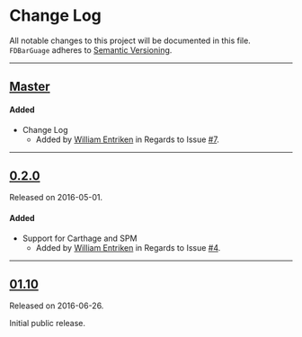 # Change Log
All notable changes to this project will be documented in this file.
`FDBarGuage` adheres to [Semantic Versioning](http://semver.org/).

---

## [Master](https://github.com/fulldecent/FDChessboardView/compare/0.2.0...master)

#### Added
- Change Log
  - Added by [William Entriken](https://github.com/fulldecent) in Regards to Issue
  [#7](https://github.com/fulldecent/FDBarGuage/issues/7).

---

## [0.2.0](https://github.com/fulldecent/FDChessboardView/releases/tag/0.2.0)
Released on 2016-05-01.

#### Added
- Support for Carthage and SPM
  - Added by [William Entriken](https://github.com/fulldecent) in Regards to Issue
  [#4](https://github.com/fulldecent/FDBarGuage/issues/4).

---

## [01.10](https://github.com/fulldecent/FDChessboardView/releases/tag/0.1.0)
Released on 2016-06-26.

Initial public release.
